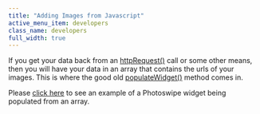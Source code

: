 ```yaml
---
title: "Adding Images from Javascript"
active_menu_item: developers
class_name: developers
full_width: true
---
```



If you get your data back from an [httpRequest()](/developers/documentation/scripting-apis/client-api/soap-restful-ajax-calls/httprequest) call or some other means, then you will have your data in an array that contains the urls of your images. This is where the good old [populateWidget()](/developers/documentation/scripting-apis/client-api/widget-data-state-manipulation/populatewidget/) method comes in.

Please [click here](/developers/documentation/scripting-apis/client-api/widget-data-state-manipulation/populatewidget/photoswipe-example) to see an example of a Photoswipe widget being populated from an array.

